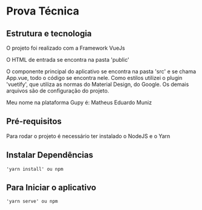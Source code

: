 # Prova Técnica

## Estrutura e tecnologia

O projeto foi realizado com a Framework VueJs

O HTML de entrada se encontra na pasta 'public'

O componente principal do aplicativo se encontra na pasta 'src' e se chama App.vue,
todo o código se encontra nele. Como estilos utilizei o plugin 'vuetify', que utiliza
as normas do Material Design, do Google. Os demais arquivos são de configuração do projeto.

Meu nome na plataforma Gupy é: Matheus Eduardo Muniz

## Pré-requisitos
Para rodar o projeto é necessário ter instalado o NodeJS e o Yarn

## Instalar Dependências
```
'yarn install' ou npm
```

## Para Iniciar o aplicativo
```
'yarn serve' ou npm
```
